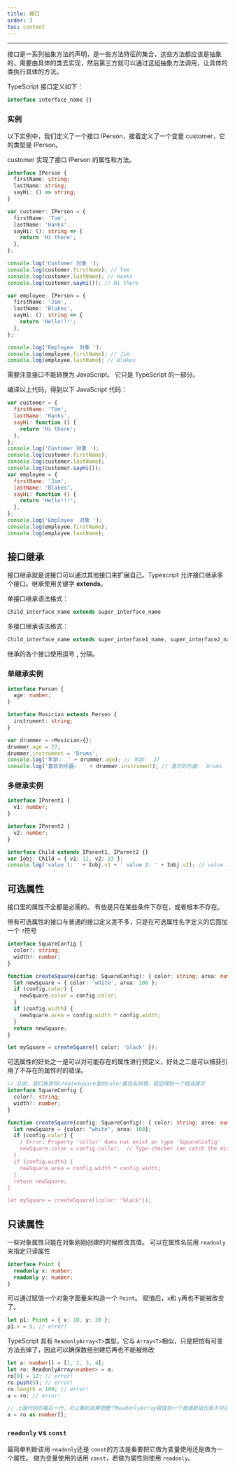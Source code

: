 ```yaml
---
title: 接口
order: 3
toc: content
---
```


---

接口是一系列抽象方法的声明，是一些方法特征的集合，这些方法都应该是抽象的，需要由具体的类去实现，然后第三方就可以通过这组抽象方法调用，让具体的类执行具体的方法。

TypeScript 接口定义如下：

```ts
interface interface_name {}
```

### 实例

以下实例中，我们定义了一个接口 IPerson，接着定义了一个变量 customer，它的类型是 IPerson。

customer 实现了接口 IPerson 的属性和方法。

```ts
interface IPerson {
  firstName: string;
  lastName: string;
  sayHi: () => string;
}

var customer: IPerson = {
  firstName: 'Tom',
  lastName: 'Hanks',
  sayHi: (): string => {
    return 'Hi there';
  },
};

console.log('Customer 对象 ');
console.log(customer.firstName); // Tom
console.log(customer.lastName); // Hanks
console.log(customer.sayHi()); // Hi there

var employee: IPerson = {
  firstName: 'Jim',
  lastName: 'Blakes',
  sayHi: (): string => {
    return 'Hello!!!';
  },
};

console.log('Employee  对象 ');
console.log(employee.firstName); // Jim
console.log(employee.lastName); // Blakes
```

需要注意接口不能转换为 JavaScript。 它只是 TypeScript 的一部分。

编译以上代码，得到以下 JavaScript 代码：

```js
var customer = {
  firstName: 'Tom',
  lastName: 'Hanks',
  sayHi: function () {
    return 'Hi there';
  },
};
console.log('Customer 对象 ');
console.log(customer.firstName);
console.log(customer.lastName);
console.log(customer.sayHi());
var employee = {
  firstName: 'Jim',
  lastName: 'Blakes',
  sayHi: function () {
    return 'Hello!!!';
  },
};
console.log('Employee  对象 ');
console.log(employee.firstName);
console.log(employee.lastName);
```

## 接口继承

接口继承就是说接口可以通过其他接口来扩展自己。Typescript 允许接口继承多个接口。继承使用关键字 **extends**。

单接口继承语法格式：

```ts
Child_interface_name extends super_interface_name
```

多接口继承语法格式：

```ts
Child_interface_name extends super_interface1_name, super_interface2_name,…,super_interfaceN_name
```

继承的各个接口使用逗号 **,** 分隔。

### 单继承实例

```ts
interface Person {
  age: number;
}

interface Musician extends Person {
  instrument: string;
}

var drummer = <Musician>{};
drummer.age = 27;
drummer.instrument = 'Drums';
console.log('年龄:  ' + drummer.age); // 年龄:  27
console.log('喜欢的乐器:  ' + drummer.instrument); // 喜欢的乐器:  Drums
```

### 多继承实例

```ts
interface IParent1 {
  v1: number;
}

interface IParent2 {
  v2: number;
}

interface Child extends IParent1, IParent2 {}
var Iobj: Child = { v1: 12, v2: 23 };
console.log('value 1: ' + Iobj.v1 + ' value 2: ' + Iobj.v2); // value 1: 12 value 2: 23
```

## 可选属性

接口里的属性不全都是必需的。 有些是只在某些条件下存在，或者根本不存在。

带有可选属性的接口与普通的接口定义差不多，只是在可选属性名字定义的后面加一个 `?`符号

```ts
interface SquareConfig {
  color?: string;
  width?: number;
}

function createSquare(config: SquareConfig): { color: string; area: number } {
  let newSquare = { color: 'white', area: 100 };
  if (config.color) {
    newSquare.color = config.color;
  }
  if (config.width) {
    newSquare.area = config.width * config.width;
  }
  return newSquare;
}

let mySquare = createSquare({ color: 'black' });
```

可选属性的好处之一是可以对可能存在的属性进行预定义，好处之二是可以捕获引用了不存在的属性时的错误。

```ts
// 比如，我们故意将createSquare里的color属性名拼错，就会得到一个错误提示
interface SquareConfig {
  color?: string;
  width?: number;
}

function createSquare(config: SquareConfig): { color: string; area: number } {
  let newSquare = {color: "white", area: 100};
  if (config.color) {
    / Error: Property 'collor' does not exist on type 'SquareConfig'
    newSquare.color = config.collor;  // Type-checker can catch the mistyped name here
  }
  if (config.width) {
    newSquare.area = config.width * config.width;
  }
  return newSquare;
}

let mySquare = createSquare({color: "black"});
```

## 只读属性

一些对象属性只能在对象刚刚创建的时候修改其值。 可以在属性名前用 `readonly`来指定只读属性

```ts
interface Point {
  readonly x: number;
  readonly y: number;
}
```

可以通过赋值一个对象字面量来构造一个 `Point`。 赋值后，`x`和 `y`再也不能被改变了。

```ts
let p1: Point = { x: 10, y: 20 };
p1.x = 5; // error!
```

TypeScript 具有 `ReadonlyArray<T>`类型，它与 `Array<T>`相似，只是把怕有可变方法去掉了，因此可以确保数组创建后再也不能被修改

```ts
let a: number[] = [1, 2, 3, 4];
let ro: ReadonlyArray<number> = a;
ro[0] = 12; // error!
ro.push(5); // error!
ro.length = 100; // error!
a = ro; // error!

// 上面代码的最后一行，可以看到就算把整个ReadonlyArray赋值到一个普通数组也是不可以的。 但是可以用类型断言重写
a = ro as number[];
```

### `readonly` vs `const`

最简单判断该用 `readonly`还是 `const`的方法是看要把它做为变量使用还是做为一个属性。 做为变量使用的话用 `const`，若做为属性则使用 `readonly`。
